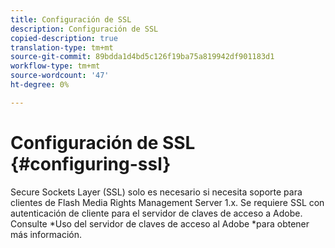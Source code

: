 ```yaml
---
title: Configuración de SSL
description: Configuración de SSL
copied-description: true
translation-type: tm+mt
source-git-commit: 89bdda1d4bd5c126f19ba75a819942df901183d1
workflow-type: tm+mt
source-wordcount: '47'
ht-degree: 0%

---
```



# Configuración de SSL {#configuring-ssl}

Secure Sockets Layer (SSL) solo es necesario si necesita soporte para clientes de Flash Media Rights Management Server 1.x. Se requiere SSL con autenticación de cliente para el servidor de claves de acceso a Adobe. Consulte *Uso del servidor de claves de acceso al Adobe *para obtener más información.
